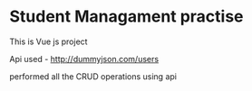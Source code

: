 # Student Managament practise

This is Vue js project

Api used - http://dummyjson.com/users

performed all the CRUD operations using api
